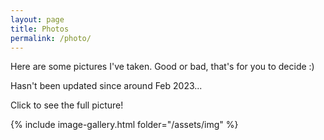 ```yaml
---
layout: page
title: Photos
permalink: /photo/
---
```


Here are some pictures I've taken. Good or bad, that's for you to decide :)

Hasn't been updated since around Feb 2023...

Click to see the full picture!

{% include image-gallery.html folder="/assets/img" %}